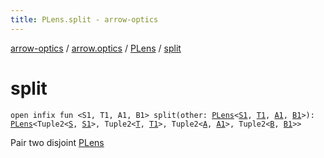 ```yaml
---
title: PLens.split - arrow-optics
---
```


[arrow-optics](../../index.html) / [arrow.optics](../index.html) / [PLens](index.html) / [split](./split.html)

# split

`open infix fun <S1, T1, A1, B1> split(other: `[`PLens`](index.html)`<`[`S1`](split.html#S1)`, `[`T1`](split.html#T1)`, `[`A1`](split.html#A1)`, `[`B1`](split.html#B1)`>): `[`PLens`](index.html)`<Tuple2<`[`S`](index.html#S)`, `[`S1`](split.html#S1)`>, Tuple2<`[`T`](index.html#T)`, `[`T1`](split.html#T1)`>, Tuple2<`[`A`](index.html#A)`, `[`A1`](split.html#A1)`>, Tuple2<`[`B`](index.html#B)`, `[`B1`](split.html#B1)`>>`

Pair two disjoint [PLens](index.html)

